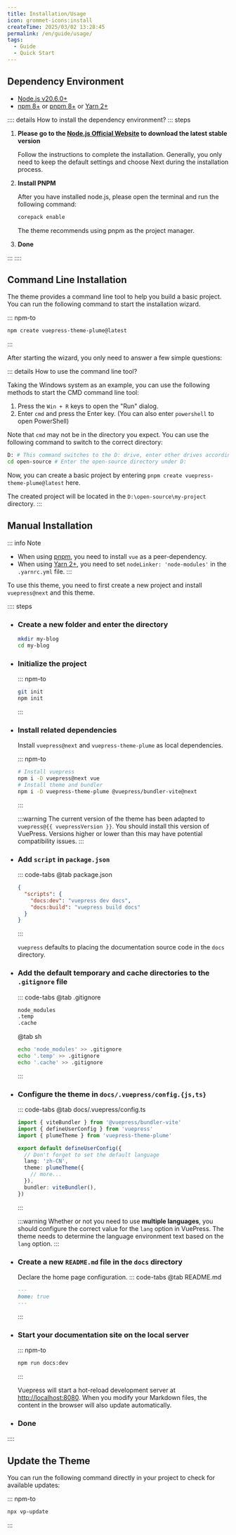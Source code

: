 ```yaml
---
title: Installation/Usage
icon: grommet-icons:install
createTime: 2025/03/02 13:28:45
permalink: /en/guide/usage/
tags:
  - Guide
  - Quick Start
---
```


<script setup>
const vuepressVersion = __VUEPRESS_VERSION__
</script>

## Dependency Environment

- [Node.js v20.6.0+](https://nodejs.org/)
- [npm 8+](https://www.npmjs.com/) or [pnpm 8+](https://pnpm.io/zh/) or [Yarn 2+](https://yarnpkg.com/)

:::: details How to install the dependency environment?
::: steps

1. **Please go to the [Node.js Official Website](https://nodejs.org/zh-cn) to download the latest stable version**

   Follow the instructions to complete the installation. Generally, you only need to keep the default settings and choose Next during the installation process.

2. **Install PNPM**

   After you have installed node.js, please open the terminal and run the following command:

   ```sh
   corepack enable
   ```

   The theme recommends using pnpm as the project manager.

3. **Done**

:::
::::

## Command Line Installation

The theme provides a command line tool to help you build a basic project. You can run the following command to start the installation wizard.

::: npm-to

```sh
npm create vuepress-theme-plume@latest
```

:::

After starting the wizard, you only need to answer a few simple questions:

<!-- @include: ../snippet/create.snippet.md ---->

::: details How to use the command line tool?

Taking the Windows system as an example, you can use the following methods to start the CMD command line tool:

1. Press the `Win + R` keys to open the "Run" dialog.
2. Enter `cmd` and press the Enter key. (You can also enter `powershell` to open PowerShell)

Note that `cmd` may not be in the directory you expect. You can use the following command to switch to the correct directory:

```sh
D: # This command switches to the D: drive, enter other drives according to the actual situation
cd open-source # Enter the open-source directory under D:
```

Now, you can create a basic project by entering `pnpm create vuepress-theme-plume@latest` here.

The created project will be located in the `D:\open-source\my-project` directory.
:::

## Manual Installation

::: info Note

- When using [pnpm](https://pnpm.io/zh/), you need to install `vue` as a peer-dependency.
- When using [Yarn 2+](https://yarnpkg.com/), you need to set `nodeLinker: 'node-modules'` in the `.yarnrc.yml` file.
  :::

To use this theme, you need to first create a new project and install `vuepress@next` and this theme.

:::: steps

- ### Create a new folder and enter the directory

  ``` sh :no-line-numbers
  mkdir my-blog
  cd my-blog
  ```

- ### Initialize the project

  ::: npm-to

  ``` sh
  git init
  npm init
  ```

  :::

- ### Install related dependencies

  Install `vuepress@next` and `vuepress-theme-plume` as local dependencies.

  ::: npm-to

  ```sh
  # Install vuepress
  npm i -D vuepress@next vue
  # Install theme and bundler
  npm i -D vuepress-theme-plume @vuepress/bundler-vite@next
  ```

  :::

  :::warning
  The current version of the theme has been adapted to <code>vuepress@{{ vuepressVersion }}</code>. You should install this version of VuePress. Versions higher or lower than this may have potential compatibility issues.
  :::

- ### Add `script` in `package.json`

  ::: code-tabs
  @tab package.json

  ``` json :no-line-numbers
  {
    "scripts": {
      "docs:dev": "vuepress dev docs",
      "docs:build": "vuepress build docs"
    }
  }
  ```

  :::

  `vuepress` defaults to placing the documentation source code in the `docs` directory.

- ### Add the default temporary and cache directories to the `.gitignore` file

  ::: code-tabs
  @tab .gitignore

  ``` txt :no-line-numbers
  node_modules
  .temp
  .cache
  ```

  @tab sh

  ``` sh :no-line-numbers
  echo 'node_modules' >> .gitignore
  echo '.temp' >> .gitignore
  echo '.cache' >> .gitignore
  ```

  :::

- ### Configure the theme in `docs/.vuepress/config.{js,ts}`

  ::: code-tabs
  @tab docs/.vuepress/config.ts

  ``` ts :no-line-numbers
  import { viteBundler } from '@vuepress/bundler-vite'
  import { defineUserConfig } from 'vuepress'
  import { plumeTheme } from 'vuepress-theme-plume'

  export default defineUserConfig({
    // Don't forget to set the default language
    lang: 'zh-CN',
    theme: plumeTheme({
      // more...
    }),
    bundler: viteBundler(),
  })
  ```

  :::

  :::warning
  Whether or not you need to use **multiple languages**, you should configure the correct value for the `lang` option in VuePress. The theme needs to determine the language environment text based on the `lang` option.
  :::

- ### Create a new `README.md` file in the `docs` directory

  Declare the home page configuration.
  ::: code-tabs
  @tab README.md

  ``` md :no-line-numbers
  ---
  home: true
  ---
  ```

  :::

- ### Start your documentation site on the local server

  ::: npm-to

  ``` sh
  npm run docs:dev
  ```

  :::

  Vuepress will start a hot-reload development server at [http://localhost:8080](http://localhost:8080). When you modify your Markdown files, the content in the browser will also update automatically.

- ### Done

::::

## Update the Theme

You can run the following command directly in your project to check for available updates:

::: npm-to

``` sh
npx vp-update
```

:::
